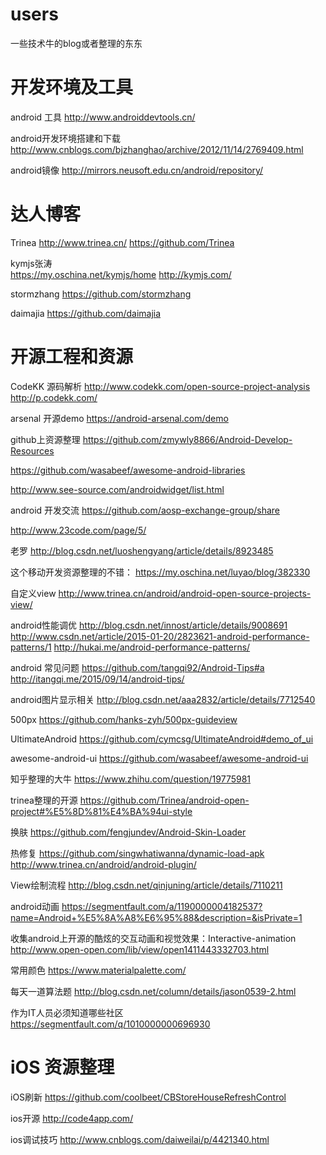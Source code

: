 # users
一些技术牛的blog或者整理的东东

开发环境及工具
===

android 工具
http://www.androiddevtools.cn/

android开发环境搭建和下载
http://www.cnblogs.com/bjzhanghao/archive/2012/11/14/2769409.html

android镜像
http://mirrors.neusoft.edu.cn/android/repository/

达人博客
===

Trinea
http://www.trinea.cn/
https://github.com/Trinea


kymjs张涛  
https://my.oschina.net/kymjs/home
http://kymjs.com/


stormzhang
https://github.com/stormzhang

daimajia
https://github.com/daimajia

开源工程和资源
===

CodeKK 源码解析
http://www.codekk.com/open-source-project-analysis
http://p.codekk.com/

arsenal 开源demo
https://android-arsenal.com/demo

github上资源整理
https://github.com/zmywly8866/Android-Develop-Resources

https://github.com/wasabeef/awesome-android-libraries

http://www.see-source.com/androidwidget/list.html

android 开发交流
https://github.com/aosp-exchange-group/share

http://www.23code.com/page/5/

老罗
http://blog.csdn.net/luoshengyang/article/details/8923485

这个移动开发资源整理的不错：
https://my.oschina.net/luyao/blog/382330

自定义view
http://www.trinea.cn/android/android-open-source-projects-view/

android性能调优
http://blog.csdn.net/innost/article/details/9008691
http://www.csdn.net/article/2015-01-20/2823621-android-performance-patterns/1
http://hukai.me/android-performance-patterns/

android 常见问题
https://github.com/tangqi92/Android-Tips#a
http://itangqi.me/2015/09/14/android-tips/

android图片显示相关
http://blog.csdn.net/aaa2832/article/details/7712540

500px
https://github.com/hanks-zyh/500px-guideview

UltimateAndroid
https://github.com/cymcsg/UltimateAndroid#demo_of_ui

awesome-android-ui
https://github.com/wasabeef/awesome-android-ui

知乎整理的大牛
https://www.zhihu.com/question/19775981

trinea整理的开源
https://github.com/Trinea/android-open-project#%E5%8D%81%E4%BA%94ui-style

换肤
https://github.com/fengjundev/Android-Skin-Loader

热修复
https://github.com/singwhatiwanna/dynamic-load-apk
http://www.trinea.cn/android/android-plugin/

View绘制流程
http://blog.csdn.net/qinjuning/article/details/7110211

android动画
https://segmentfault.com/a/1190000004182537?name=Android+%E5%8A%A8%E6%95%88&description=&isPrivate=1

收集android上开源的酷炫的交互动画和视觉效果：Interactive-animation
http://www.open-open.com/lib/view/open1411443332703.html

常用颜色
https://www.materialpalette.com/

每天一道算法题
http://blog.csdn.net/column/details/jason0539-2.html


作为IT人员必须知道哪些社区
https://segmentfault.com/q/1010000000696930

iOS 资源整理
===

iOS刷新
https://github.com/coolbeet/CBStoreHouseRefreshControl

ios开源
http://code4app.com/

ios调试技巧
http://www.cnblogs.com/daiweilai/p/4421340.html

